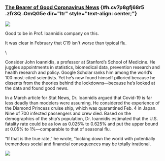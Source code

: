 
### [The Bearer of Good Coronavirus News](https://www.google.com/url?q=https%3A%2F%2Fwww.wsj.com%2Farticles%2Fthe-bearer-of-good-coronavirus-news-11587746176%3Fmod%3Dopinion_lead_pos5&sa=D&sntz=1&usg=AFQjCNHLPLtOLBb17PhbeYcSluGigQRxnA) {#h.cv7p8gfj68r5 .zfr3Q .OmQG5e dir="ltr" style="text-align: center;"}

[![](https://lh6.googleusercontent.com/4PBkwa0Cmx6ps0-OLOvLUrDWPZhdMXfRzVAcAivhTmQmfBnj7B3sukS1JpSR3KkDfhvQAblIC0Pw6H4jLONp4eqKQnc5nZ7ZdZ76b44GLfxilk41ens=w1280)](https://www.google.com/url?q=https%3A%2F%2Fredcap.med.usc.edu%2Fsurveys%2F%3Fs%3DJ7KEL4YTKT&sa=D&sntz=1&usg=AFQjCNGgmJPVlIxKzdq9Pd16K5HC0kstRQ)

Good to be in Prof. Ioannidis company on this.

It was clear in February that C19 isn't worse than typical flu.

\

Consider John Ioannidis, a professor at Stanford’s School of Medicine.
He juggles appointments in statistics, biomedical data, prevention
research and health research and policy. Google Scholar ranks him among
the world’s 100 most-cited scientists. Yet he’s now found himself
pilloried because he dissents from the theories behind the
lockdowns—because he’s looked at the data and found good news.

In a March article for Stat News, Dr. Ioannidis argued that Covid-19 is
far less deadly than modelers were assuming. He considered the
experience of the Diamond Princess cruise ship, which was quarantined
Feb. 4 in Japan. Nine of 700 infected passengers and crew died. Based on
the demographics of the ship’s population, Dr. Ioannidis estimated that
the U.S. fatality rate could be as low as 0.025% to 0.625% and put the
upper bound at 0.05% to 1%—comparable to that of seasonal flu.

“If that is the true rate,” he wrote, “locking down the world with
potentially tremendous social and financial consequences may be totally
irrational.

![](https://lh3.googleusercontent.com/5GT74dXQNiblTRi0PswqyPdf4tHWHft_-IniAIRZ5RGJttjPfYF3dlQKTQK5BVDuPtVDvyqZE69LE40QCTum0hEoXHmbYnIPeG2VaqHd40gS5YHDyVY=w1280)
